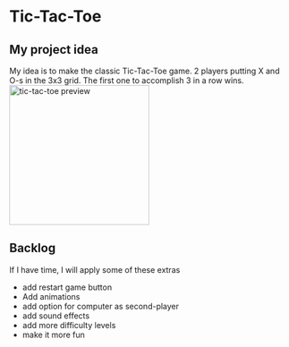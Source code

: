 # Tic-Tac-Toe

## My project idea
My idea is to make the classic Tic-Tac-Toe game. 2 players putting X and O-s in the 3x3 grid. The first one to accomplish 3 in a row wins.
<img src="https://github.com/mpalkov/Project_1-Web_Game/assets/102831536/2d155015-b63d-491f-a3ac-5c60a08e54f1" alt="tic-tac-toe preview" width="250px"/>


## Backlog
If I have time, I will apply some of these extras
- add restart game button
- Add animations
- add option for computer as second-player
- add sound effects
- add more difficulty levels
- make it more fun
